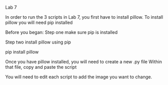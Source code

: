 Lab 7

In order to run the 3 scripts in Lab 7, you first have to install pillow. To install pillow you will need pip installed

Before you began:
Step one make sure pip is installed

Step two install pillow using pip

pip install pillow

Once you have pillow installed, you will need to create a new .py file
Within that file, copy and paste the script

You will need to edit each script to add the image you want to change.
